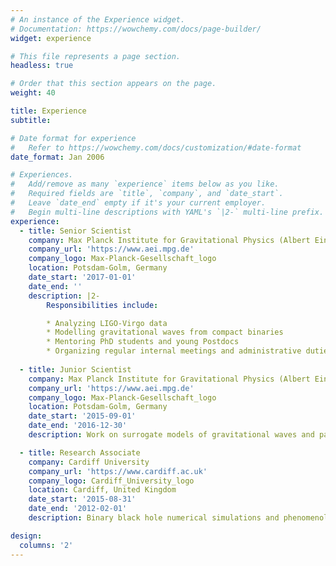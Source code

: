 ```yaml
---
# An instance of the Experience widget.
# Documentation: https://wowchemy.com/docs/page-builder/
widget: experience

# This file represents a page section.
headless: true

# Order that this section appears on the page.
weight: 40

title: Experience
subtitle:

# Date format for experience
#   Refer to https://wowchemy.com/docs/customization/#date-format
date_format: Jan 2006

# Experiences.
#   Add/remove as many `experience` items below as you like.
#   Required fields are `title`, `company`, and `date_start`.
#   Leave `date_end` empty if it's your current employer.
#   Begin multi-line descriptions with YAML's `|2-` multi-line prefix.
experience:
  - title: Senior Scientist
    company: Max Planck Institute for Gravitational Physics (Albert Einstein Institute)
    company_url: 'https://www.aei.mpg.de'
    company_logo: Max-Planck-Gesellschaft_logo
    location: Potsdam-Golm, Germany
    date_start: '2017-01-01'
    date_end: ''
    description: |2-
        Responsibilities include:

        * Analyzing LIGO-Virgo data
        * Modelling gravitational waves from compact binaries
        * Mentoring PhD students and young Postdocs
        * Organizing regular internal meetings and administrative duties
        
  - title: Junior Scientist
    company: Max Planck Institute for Gravitational Physics (Albert Einstein Institute)
    company_url: 'https://www.aei.mpg.de'
    company_logo: Max-Planck-Gesellschaft_logo
    location: Potsdam-Golm, Germany
    date_start: '2015-09-01'
    date_end: '2016-12-30'
    description: Work on surrogate models of gravitational waves and parameter estimation of LIGO data.

  - title: Research Associate
    company: Cardiff University
    company_url: 'https://www.cardiff.ac.uk'
    company_logo: Cardiff_University_logo
    location: Cardiff, United Kingdom
    date_start: '2015-08-31'
    date_end: '2012-02-01'
    description: Binary black hole numerical simulations and phenomenological waveform models.

design:
  columns: '2'
---
```

